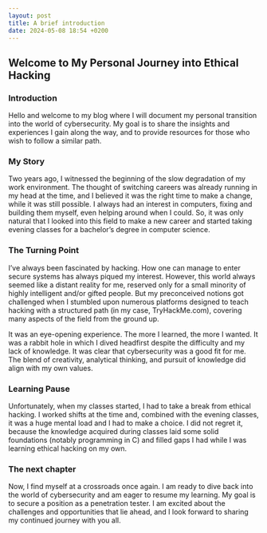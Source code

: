 ```yaml
---
layout: post
title: A brief introduction
date: 2024-05-08 18:54 +0200
---
```

## Welcome to My Personal Journey into Ethical Hacking
### Introduction
Hello and welcome to my blog where I will document my personal transition into the world of cybersecurity. My goal is to share the insights and experiences I gain along the way, and to provide resources for those who wish to follow a similar path.

### My Story
Two years ago, I witnessed the beginning of the slow degradation of my work environment. The thought of switching careers was already running in my head at the time, and I believed it was the right time to make a change, while it was still possible. I always had an interest in computers, fixing and building them myself, even helping around when I could. So, it was only natural that I looked into this field to make a new career and started taking evening classes for a bachelor’s degree in computer science.

### The Turning Point
I’ve always been fascinated by hacking. How one can manage to enter secure systems has always piqued my interest. However, this world always seemed like a distant reality for me, reserved only for a small minority of highly intelligent and/or gifted people. But my preconceived notions got challenged when I stumbled upon numerous platforms designed to teach hacking with a structured path (in my case, TryHackMe.com), covering many aspects of the field from the ground up.

It was an eye-opening experience. The more I learned, the more I wanted. It was a rabbit hole in which I dived headfirst despite the difficulty and my lack of knowledge. It was clear that cybersecurity was a good fit for me. The blend of creativity, analytical thinking, and pursuit of knowledge did align with my own values.

### Learning Pause
Unfortunately, when my classes started, I had to take a break from ethical hacking. I worked shifts at the time and, combined with the evening classes, it was a huge mental load and I had to make a choice. I did not regret it, because the knowledge acquired during classes laid some solid foundations (notably programming in C) and filled gaps I had while I was learning ethical hacking on my own.

### The next chapter
Now, I find myself at a crossroads once again. I am ready to dive back into the world of cybersecurity and am eager to resume my learning. My goal is to secure a position as a penetration tester. I am excited about the challenges and opportunities that lie ahead, and I look forward to sharing my continued journey with you all.